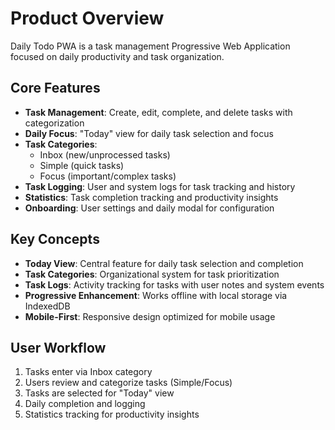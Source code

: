 # Product Overview

Daily Todo PWA is a task management Progressive Web Application focused on daily productivity and task organization.

## Core Features

- **Task Management**: Create, edit, complete, and delete tasks with categorization
- **Daily Focus**: "Today" view for daily task selection and focus
- **Task Categories**:
  - Inbox (new/unprocessed tasks)
  - Simple (quick tasks)
  - Focus (important/complex tasks)
- **Task Logging**: User and system logs for task tracking and history
- **Statistics**: Task completion tracking and productivity insights
- **Onboarding**: User settings and daily modal for configuration

## Key Concepts

- **Today View**: Central feature for daily task selection and completion
- **Task Categories**: Organizational system for task prioritization
- **Task Logs**: Activity tracking for tasks with user notes and system events
- **Progressive Enhancement**: Works offline with local storage via IndexedDB
- **Mobile-First**: Responsive design optimized for mobile usage

## User Workflow

1. Tasks enter via Inbox category
2. Users review and categorize tasks (Simple/Focus)
3. Tasks are selected for "Today" view
4. Daily completion and logging
5. Statistics tracking for productivity insights
